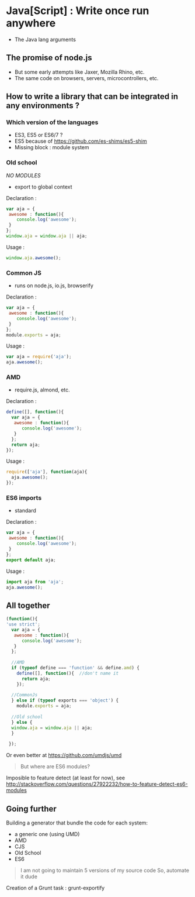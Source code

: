 # Java[Script] : Write once run anywhere 

- The Java lang arguments 

## The promise of node.js

 - But some early attempts like Jaxer, Mozilla Rhino, etc.
 - The same code on browsers, servers, microcontrollers, etc.
 
## How to write a library that can be integrated in any environments ?
 
### Which version of the languages 

 - ES3, ES5 or ES6/7 ?
 - ES5 because of https://github.com/es-shims/es5-shim
 - Missing block : module system

### Old school

_NO MODULES_
 
 - export to global context

Declaration :
```js
var aja = {
 awesome : function(){
    console.log('awesome');
 }
};
window.aja = window.aja || aja;
```

Usage :
```js
window.aja.awesome();
```

### Common JS

 - runs on node.js, io.js, browserify

Declaration :
```js
var aja = {
 awesome : function(){
    console.log('awesome');
 }
};
module.exports = aja;
```

Usage :
```js
var aja = require('aja');
aja.awesome();
```

### AMD

  - require.js, almond, etc.

Declaration :
```js
define([], function(){
  var aja = {
   awesome : function(){
      console.log('awesome');
   }
  };
  return aja;
});
```

Usage :
```js
require(['aja'], function(aja){
  aja.awesome();
});
```

### ES6 imports

  - standard

Declaration :
```js
var aja = {
 awesome : function(){
    console.log('awesome');
 }
};
export default aja;
```

Usage :
```js
import aja from 'aja';
aja.awesome();
```

## All together
 
```js
(function(){
'use strict';
  var aja = {
   awesome : function(){
      console.log('awesome');
   }
  };
 
  //AMD
  if (typeof define === 'function' && define.amd) {
    define([], function(){  //don't name it
      return aja;
    });
  
  //CommonJs
  } else if (typeof exports === 'object') {
    module.exports = aja;
    
  //Old school
  } else {
  window.aja = window.aja || aja;
  }
 
 });
```

  Or even better at https://github.com/umdjs/umd
 
> But where are ES6 modules?

Imposible to feature detect (at least for now), see http://stackoverflow.com/questions/27922232/how-to-feature-detect-es6-modules

## Going further

Building a generator that bundle the code for each system:
 - a generic one (using UMD)
 - AMD
 - CJS
 - Old School
 - ES6
 
> I am not going to maintain 5 versions of my source code
So, automate it dude

Creation of a Grunt task : grunt-exportify
